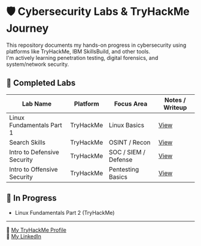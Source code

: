 # 🛡️ Cybersecurity Labs & TryHackMe Journey

This repository documents my hands-on progress in cybersecurity using platforms like TryHackMe, IBM SkillsBuild, and other tools.  
I'm actively learning penetration testing, digital forensics, and system/network security.

## 🧪 Completed Labs

| Lab Name                      | Platform     | Focus Area           | Notes / Writeup |
|------------------------------|--------------|-----------------------|-----------------|
| Linux Fundamentals Part 1    | TryHackMe     | Linux Basics          | [View](./tryhackme/linux-fundamentals-part1.md) |
| Search Skills                | TryHackMe     | OSINT / Recon         | [View](./tryhackme/search-skills.md) |
| Intro to Defensive Security  | TryHackMe     | SOC / SIEM / Defense  | [View](./tryhackme/defensive-security.md) |
| Intro to Offensive Security  | TryHackMe     | Pentesting Basics     | [View](./tryhackme/offensive-security.md) |

## 📌 In Progress

- Linux Fundamentals Part 2 (TryHackMe)

---
🔗 [My TryHackMe Profile](https://tryhackme.com/p/SyedMisbahGit)  
🔗 [My LinkedIn](https://www.linkedin.com/in/syed-misbah-uddin-3a397b248/)

